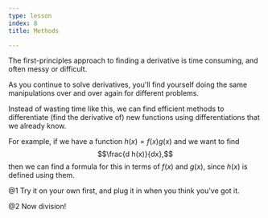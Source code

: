 ```yaml
---
type: lesson
index: 8
title: Methods

---
```


The first-principles approach to finding a derivative is time consuming,
and often messy or difficult.  

As you continue to solve derivatives, you\'ll find yourself doing the
same manipulations over and over again for different problems.

Instead of wasting time like this, we can find efficient methods to
differentiate (find the derivative of) new functions using
differentiations that we already know.

For example, if we have a function $h(x) ={f(x)}{g(x)}$ and we want to
find $$\frac{d h(x)}{dx},$$ then we can find a formula for this in terms
of $f(x)$ and $g(x)$, since $h(x)$ is defined using them.

  


  

 @1 Try it on your own first, and plug it in when you think you\'ve got it.


@2 Now division!


<!--stackedit_data:
eyJoaXN0b3J5IjpbLTE5NzQ2MDQwNTJdfQ==
-->
